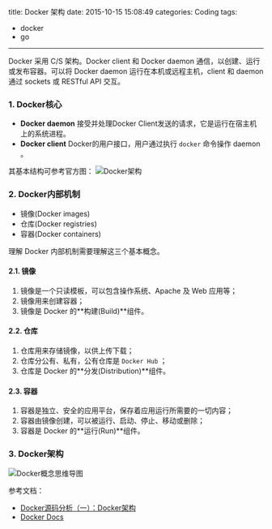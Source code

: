 title: Docker 架构
date: 2015-10-15 15:08:49
categories: Coding
tags:
  - docker
  - go
---

Docker 采用 C/S 架构。Docker client 和 Docker daemon 通信，以创建、运行或发布容器。可以将 Docker daemon 运行在本机或远程主机，client 和 daemon 通过 sockets 或 RESTful API 交互。

### 1. Docker核心
* **Docker daemon** 接受并处理Docker Client发送的请求，它是运行在宿主机上的系统进程。
* **Docker client** Docker的用户接口，用户通过执行 `docker` 命令操作 daemon 。

其基本结构可参考官方图：
![Docker架构](docker-architecture-1.svg)

### 2. Docker内部机制
* 镜像(Docker images)
* 仓库(Docker registries)
* 容器(Docker containers)

理解 Docker 内部机制需要理解这三个基本概念。

#### 2.1. 镜像
1. 镜像是一个只读模板，可以包含操作系统、Apache 及 Web 应用等；
2. 镜像用来创建容器；
3. 镜像是 Docker 的**构建(Build)**组件。

#### 2.2. 仓库
1. 仓库用来存储镜像，以供上传下载；
2. 仓库分公有、私有，公有仓库是 `Docker Hub` ；
3. 仓库是 Docker 的**分发(Distribution)**组件。

#### 2.3. 容器
1. 容器是独立、安全的应用平台，保存着应用运行所需要的一切内容；
2. 容器由镜像创建，可以被运行、启动、停止、移动或删除；
3. 容器是 Docker 的**运行(Run)**组件。

### 3. Docker架构

![Docker概念思维导图](docker-architecture-2.png)

参考文档：
* [Docker源码分析（一）：Docker架构](http://www.infoq.com/cn/articles/docker-source-code-analysis-part1)
* [Docker Docs](https://docs.docker.com)


